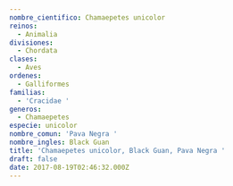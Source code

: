 ```yaml
---
nombre_cientifico: Chamaepetes unicolor
reinos:
  - Animalia
divisiones:
  - Chordata
clases:
  - Aves
ordenes:
  - Galliformes
familias:
  - 'Cracidae '
generos:
  - Chamaepetes
especie: unicolor
nombre_comun: 'Pava Negra '
nombre_ingles: Black Guan
title: 'Chamaepetes unicolor, Black Guan, Pava Negra '
draft: false
date: 2017-08-19T02:46:32.000Z
---
```



